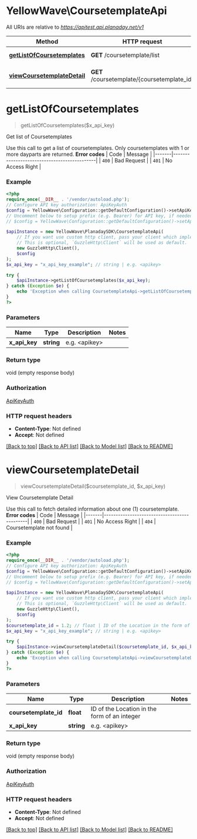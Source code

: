 # YellowWave\CoursetemplateApi

All URIs are relative to *https://apitest.api.planaday.net/v1*

Method | HTTP request | Description
------------- | ------------- | -------------
[**getListOfCoursetemplates**](CoursetemplateApi.md#getlistofcoursetemplates) | **GET** /coursetemplate/list | Get list of Coursetemplates
[**viewCoursetemplateDetail**](CoursetemplateApi.md#viewcoursetemplatedetail) | **GET** /coursetemplate/{coursetemplate_id} | View Coursetemplate Detail

# **getListOfCoursetemplates**
> getListOfCoursetemplates($x_api_key)

Get list of Coursetemplates

Use this call to get a list of coursetemplates. Only coursetemplates with 1 or more dayparts are returned.  **Error codes**  | Code  | Message                                     | |-------|---------------------------------------------| | `400` | Bad Request                                 | | `401` | No Access Right                             |

### Example
```php
<?php
require_once(__DIR__ . '/vendor/autoload.php');
// Configure API key authorization: ApiKeyAuth
$config = YellowWave\Configuration::getDefaultConfiguration()->setApiKey('X-Api-Key', 'YOUR_API_KEY');
// Uncomment below to setup prefix (e.g. Bearer) for API key, if needed
// $config = YellowWave\Configuration::getDefaultConfiguration()->setApiKeyPrefix('X-Api-Key', 'Bearer');

$apiInstance = new YellowWave\PlanadaySDK\CoursetemplateApi(
    // If you want use custom http client, pass your client which implements `GuzzleHttp\ClientInterface`.
    // This is optional, `GuzzleHttp\Client` will be used as default.
    new GuzzleHttp\Client(),
    $config
);
$x_api_key = "x_api_key_example"; // string | e.g. <apikey>

try {
    $apiInstance->getListOfCoursetemplates($x_api_key);
} catch (Exception $e) {
    echo 'Exception when calling CoursetemplateApi->getListOfCoursetemplates: ', $e->getMessage(), PHP_EOL;
}
?>
```

### Parameters

Name | Type | Description  | Notes
------------- | ------------- | ------------- | -------------
 **x_api_key** | **string**| e.g. &lt;apikey&gt; |

### Return type

void (empty response body)

### Authorization

[ApiKeyAuth](../../README.md#ApiKeyAuth)

### HTTP request headers

 - **Content-Type**: Not defined
 - **Accept**: Not defined

[[Back to top]](#) [[Back to API list]](../../README.md#documentation-for-api-endpoints) [[Back to Model list]](../../README.md#documentation-for-models) [[Back to README]](../../README.md)

# **viewCoursetemplateDetail**
> viewCoursetemplateDetail($coursetemplate_id, $x_api_key)

View Coursetemplate Detail

Use this call to fetch detailed information about one (1) coursetemplate.  **Error codes**  | Code  | Message                                     | |-------|---------------------------------------------| | `400` | Bad Request                                 | | `401` | No Access Right                             | | `404` | Coursetemplate not found                    |

### Example
```php
<?php
require_once(__DIR__ . '/vendor/autoload.php');
// Configure API key authorization: ApiKeyAuth
$config = YellowWave\Configuration::getDefaultConfiguration()->setApiKey('X-Api-Key', 'YOUR_API_KEY');
// Uncomment below to setup prefix (e.g. Bearer) for API key, if needed
// $config = YellowWave\Configuration::getDefaultConfiguration()->setApiKeyPrefix('X-Api-Key', 'Bearer');

$apiInstance = new YellowWave\PlanadaySDK\CoursetemplateApi(
    // If you want use custom http client, pass your client which implements `GuzzleHttp\ClientInterface`.
    // This is optional, `GuzzleHttp\Client` will be used as default.
    new GuzzleHttp\Client(),
    $config
);
$coursetemplate_id = 1.2; // float | ID of the Location in the form of an integer
$x_api_key = "x_api_key_example"; // string | e.g. <apikey>

try {
    $apiInstance->viewCoursetemplateDetail($coursetemplate_id, $x_api_key);
} catch (Exception $e) {
    echo 'Exception when calling CoursetemplateApi->viewCoursetemplateDetail: ', $e->getMessage(), PHP_EOL;
}
?>
```

### Parameters

Name | Type | Description  | Notes
------------- | ------------- | ------------- | -------------
 **coursetemplate_id** | **float**| ID of the Location in the form of an integer |
 **x_api_key** | **string**| e.g. &lt;apikey&gt; |

### Return type

void (empty response body)

### Authorization

[ApiKeyAuth](../../README.md#ApiKeyAuth)

### HTTP request headers

 - **Content-Type**: Not defined
 - **Accept**: Not defined

[[Back to top]](#) [[Back to API list]](../../README.md#documentation-for-api-endpoints) [[Back to Model list]](../../README.md#documentation-for-models) [[Back to README]](../../README.md)

